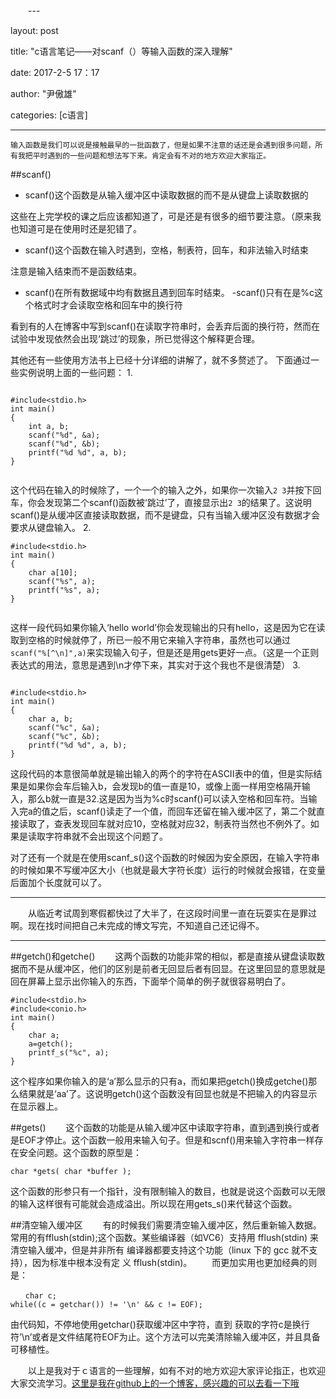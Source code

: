　　---

layout: post

title: "c语言笔记——对scanf（）等输入函数的深入理解"

date: 2017-2-5 17：17

author: "尹傲雄"

categories: [c语言]

---
    输入函数是我们可以说是接触最早的一批函数了，但是如果不注意的话还是会遇到很多问题，所有我把平时遇到的一些问题和想法写下来。肯定会有不对的地方欢迎大家指正。
##scanf()
 - scanf()这个函数是从输入缓冲区中读取数据的而不是从键盘上读取数据的

这些在上完学校的课之后应该都知道了，可是还是有很多的细节要注意。（原来我也知道可是在使用时还是犯错了。

 - scanf()这个函数在输入时遇到，空格，制表符，回车，和非法输入时结束

注意是输入结束而不是函数结束。

 - scanf()在所有数据域中均有数据且遇到回车时结束。
 -scanf()只有在是%c这个格式时才会读取空格和回车中的换行符

看到有的人在博客中写到scanf()在读取字符串时，会丢弃后面的换行符，然而在试验中发现依然会出现‘跳过’的现象，所已觉得这个解释更合理。

其他还有一些使用方法书上已经十分详细的讲解了，就不多赘述了。
下面通过一些实例说明上面的一些问题：
1.
```

#include<stdio.h>
int main()
{
	int a, b;
	scanf("%d", &a);
	scanf("%d", &b);
	printf("%d %d", a, b);
}


```
这个代码在输入的时候除了，一个一个的输入之外，如果你一次输入`2 3`并按下回车，你会发现第二个scanf()函数被‘跳过’了，直接显示出`2 3`的结果了。这说明scanf()是从缓冲区直接读取数据，而不是键盘，只有当输入缓冲区没有数据才会要求从键盘输入。
2.

```
#include<stdio.h>
int main()
{
	char a[10];
	scanf("%s", a);
	printf("%s", a);
}


```
这样一段代码如果你输入‘hello world’你会发现输出的只有hello，这是因为它在读取到空格的时候就停了，所已一般不用它来输入字符串，虽然也可以通过`scanf("%[^\n]",a)`来实现输入句子，但是还是用gets更好一点。（这是一个正则表达式的用法，意思是遇到\n才停下来，其实对于这个我也不是很清楚）
3.

```

#include<stdio.h>
int main()
{
	char a, b;
	scanf("%c", &a);
	scanf("%c", &b);
	printf("%d %d", a, b);
}

```
这段代码的本意很简单就是输出输入的两个的字符在ASCII表中的值，但是实际结果是如果你会车后输入b，会发现b的值一直是10，或像上面一样用空格隔开输入，那么b就一直是32.这是因为当为%c时scanf()可以读入空格和回车符。当输入完a的值之后，scanf()读走了一个值，而回车还留在输入缓冲区了，第二个就直接读取了，查表发现回车就对应10，空格就对应32，制表符当然也不例外了。如果是读取字符串就不会出现这个问题了。

对了还有一个就是在使用scanf_s()这个函数的时候因为安全原因，在输入字符串的时候如果不写缓冲区大小（也就是最大字符长度）运行的时候就会报错，在变量后面加个长度就可以了。


----------
　　从临近考试周到寒假都快过了大半了，在这段时间里一直在玩耍实在是罪过啊。现在找时间把自己未完成的博文写完，不知道自己还记得不。


----------


##getch()和getche()
　　这两个函数的功能非常的相似，都是直接从键盘读取数据而不是从缓冲区，他们的区别是前者无回显后者有回显。在这里回显的意思就是回在屏幕上显示出你输入的东西，下面举个简单的例子就很容易明白了。

```
#include<stdio.h>
#include<conio.h>
int main()
{
	char a;
	a=getch();
	printf_s("%c", a);
}
```
这个程序如果你输入的是‘a’那么显示的只有a，而如果把getch()换成getche()那么结果就是‘aa’了。这说明getch()这个函数没有回显也就是不把输入的内容显示在显示器上。

##gets()
　　这个函数的功能是从输入缓冲区中读取字符串，直到遇到换行或者是EOF才停止。这个函数一般用来输入句子。但是和scnf()用来输入字符串一样存在安全问题。这个函数的原型是：

```
char *gets( char *buffer );
```
这个函数的形参只有一个指针，没有限制输入的数目，也就是说这个函数可以无限的输入这样很有可能就会造成溢出。所以现在用gets_s()来代替这个函数。

##清空输入缓冲区
　　有的时候我们需要清空输入缓冲区，然后重新输入数据。常用的有fflush(stdin);这个函数。某些编译器（如VC6）支持用 fflush(stdin) 来清空输入缓冲，但是并非所有 编译器都要支持这个功能（linux 下的 gcc 就不支持），因为标准中根本没有定 义 fflush(stdin)。
　　而更加实用也更加经典的则是：
```
　　char c;
while((c = getchar()) != '\n' && c != EOF);
```
由代码知，不停地使用getchar()获取缓冲区中字符，直到 获取的字符c是换行符’\n’或者是文件结尾符EOF为止。这个方法可以完美清除输入缓冲区，并且具备可移植性。

　　以上是我对于ｃ语言的一些理解，如有不对的地方欢迎大家评论指正，也欢迎大家交流学习。[这里是我在github上的一个博客，感兴趣的可以去看一下哦](http://blog.yinaoxiong.cn)
